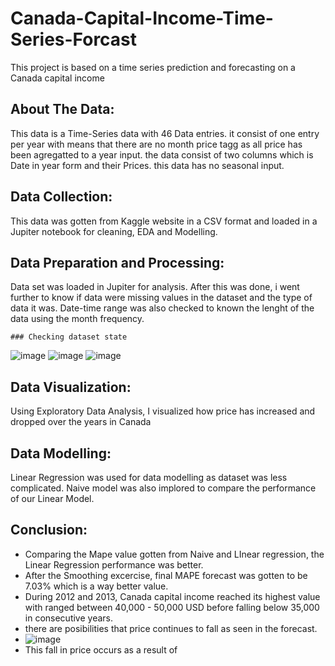 # Canada-Capital-Income-Time-Series-Forcast
This project is based on a time series prediction and forecasting on a Canada capital income

## About The Data:
This data is a Time-Series data with 46 Data entries. it consist of one entry per year with means that there are no month price tagg as all price has been agregatted to a year input. the data consist of two columns which is Date in year form and their Prices. this data has no seasonal input.

## Data Collection:
This data was gotten from Kaggle website in a CSV format and loaded in a Jupiter notebook for cleaning, EDA and Modelling.

## Data Preparation and Processing:
Data set was loaded in Jupiter for analysis. After this was done, i went further to know if data were missing values in the dataset and the type of data it was. Date-time range was also checked to known the lenght of the data using the month frequency.

    ### Checking dataset state
   ![image](https://user-images.githubusercontent.com/124097133/225884591-ebf0f8d4-ae6c-4a59-b323-347cf99e01e5.png)
    ![image](https://user-images.githubusercontent.com/124097133/225884789-7f5d5930-e64b-4093-ad40-e2e9bfedd7ba.png)
    ![image](https://user-images.githubusercontent.com/124097133/225884934-a04a2d20-8794-43f5-83fe-2917f8620c4c.png)

## Data Visualization:
Using Exploratory Data Analysis, I visualized how price has increased and dropped over the years in Canada

##  Data Modelling:
Linear Regression was used for data modelling as dataset was less complicated. 
Naive model was also implored to compare the performance of our Linear Model.

## Conclusion:
  - Comparing the Mape value gotten from Naive and LInear regression, the Linear Regression performance was better.
  - After the Smoothing excercise, final MAPE forecast was gotten to be 7.03% which is a way better value.
  - During 2012 and 2013, Canada capital income reached its highest value with ranged between 40,000 - 50,000 USD before falling below 35,000 in consecutive years.
  - there are posibilities that price continues to fall as seen in the forecast.
  - ![image](https://user-images.githubusercontent.com/124097133/225883394-30d06aa1-209e-4395-abf0-3ab680c4e3b8.png)
  - This fall in price occurs as a result of
